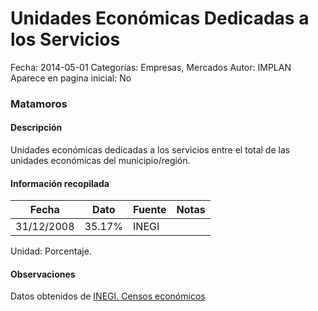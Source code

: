 Unidades Económicas Dedicadas a los Servicios
=====

Fecha: 2014-05-01
Categorías: Empresas, Mercados
Autor: IMPLAN
Aparece en pagina inicial: No

### Matamoros

#### Descripción

Unidades económicas dedicadas a los servicios entre el total de las unidades económicas del municipio/región.

<!-- break -->

#### Información recopilada

<table class="table table-hover table-bordered matriz">
  <thead>
    <tr><th>Fecha</th><th>Dato</th><th>Fuente</th><th>Notas</th></tr>
  </thead>
  <tbody>
    <tr><td class="centrado">31/12/2008</td><td class="derecha">35.17%</td><td>INEGI</td><td></td></tr>
  </tbody>
</table>

Unidad: Porcentaje.

#### Observaciones

Datos obtenidos de [INEGI. Censos económicos](http://www3.inegi.org.mx/sistemas/saic/)
